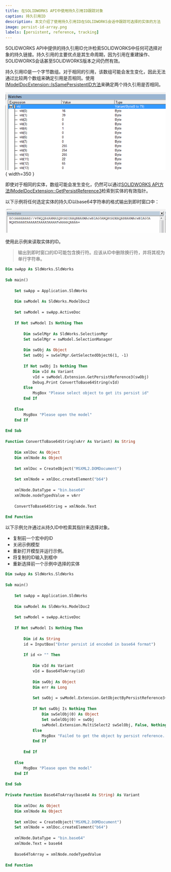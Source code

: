 ```yaml
---
title: 在SOLIDWORKS API中使用持久引用ID跟踪对象
caption: 持久引用ID
description: 本文介绍了使用持久引用ID在SOLIDWORKS会话中跟踪可选择的实体的方法
image: persist-id-array.png
labels: [persistent, reference, tracking]
---
```


SOLIDWORKS API中提供的持久引用ID允许检索SOLIDWORKS中任何可选择对象的持久链接。持久引用的主要优点是其生命周期，因为引用在重建操作、SOLIDWORKS会话甚至SOLIDWORKS版本之间仍然有效。

持久引用ID是一个字节数组。对于相同的引用，该数组可能会发生变化，因此无法通过比较两个数组来确定引用是否相同。使用[IModelDocExtension::IsSamePersistentID方法](https://help.solidworks.com/2017/english/api/sldworksapi/solidworks.interop.sldworks~solidworks.interop.sldworks.imodeldocextension~issamepersistentid.html)来确定两个持久引用是否相同。

![在VBA编辑器的监视窗口中显示的持久引用的字节数组](persist-id-array.png){ width=350 }

即使对于相同的实体，数组可能会发生变化，仍然可以通过[SOLIDWORKS API方法IModelDocExtension::GetPersistReference3](https://help.solidworks.com/2017/english/api/sldworksapi/solidworks.interop.sldworks~solidworks.interop.sldworks.imodeldocextension~getpersistreference3.html)检索到实体的有效指针。

以下示例将任何选定实体的持久ID以base64字符串的格式输出到即时窗口中：

![持久引用ID转换为base64字符串在VBA编辑器的即时窗口中显示](immediate-window-persist-id.png)

使用此示例来读取实体的ID。

> 输出到即时窗口的ID可能包含换行符。应该从ID中删除换行符，并将其视为单行字符串。

```vb
Dim swApp As SldWorks.SldWorks

Sub main()

    Set swApp = Application.SldWorks
    
    Dim swModel As SldWorks.ModelDoc2
    
    Set swModel = swApp.ActiveDoc
    
    If Not swModel Is Nothing Then
        
        Dim swSelMgr As SldWorks.SelectionMgr
        Set swSelMgr = swModel.SelectionManager
        
        Dim swObj As Object
        Set swObj = swSelMgr.GetSelectedObject6(1, -1)
        
        If Not swObj Is Nothing Then
            Dim vId As Variant
            vId = swModel.Extension.GetPersistReference3(swObj)
            Debug.Print ConvertToBase64String(vId)
        Else
            MsgBox "Please select object to get its persist id"
        End If
        
    Else
        MsgBox "Please open the model"
    End If
    
End Sub

Function ConvertToBase64String(vArr As Variant) As String
    
    Dim xmlDoc As Object
    Dim xmlNode As Object
    
    Set xmlDoc = CreateObject("MSXML2.DOMDocument")
    
    Set xmlNode = xmlDoc.createElement("b64")
    
    xmlNode.DataType = "bin.base64"
    xmlNode.nodeTypedValue = vArr
    
    ConvertToBase64String = xmlNode.Text
    
End Function
```



以下示例允许通过从持久ID中检索其指针来选择对象。

* 复制前一个宏中的ID
* 关闭示例模型
* 重新打开模型并运行示例。
* 将复制的ID输入到框中
* 重新选择前一个示例中选择的实体

```vb
Dim swApp As SldWorks.SldWorks

Sub main()

    Set swApp = Application.SldWorks
    
    Dim swModel As SldWorks.ModelDoc2
    
    Set swModel = swApp.ActiveDoc
    
    If Not swModel Is Nothing Then
        
        Dim id As String
        id = InputBox("Enter persist id encoded in base64 format")
        
        If id <> "" Then
            
            Dim vId As Variant
            vId = Base64ToArray(id)
            
            Dim swObj As Object
            Dim err As Long
            
            Set swObj = swModel.Extension.GetObjectByPersistReference3(vId, err)
            
            If Not swObj Is Nothing Then
                Dim swSelObj(0) As Object
                Set swSelObj(0) = swObj
                swModel.Extension.MultiSelect2 swSelObj, False, Nothing
            Else
                MsgBox "Failed to get the object by persist reference. Error code " & err & " as defined in swPersistReferencedObjectStates_e"
            End If
            
        End If
        
    Else
        MsgBox "Please open the model"
    End If
    
End Sub

Private Function Base64ToArray(base64 As String) As Variant
    
    Dim xmlDoc As Object
    Dim xmlNode As Object
    
    Set xmlDoc = CreateObject("MSXML2.DOMDocument")
    Set xmlNode = xmlDoc.createElement("b64")
    
    xmlNode.DataType = "bin.base64"
    xmlNode.Text = base64
    
    Base64ToArray = xmlNode.nodeTypedValue
  
End Function
```